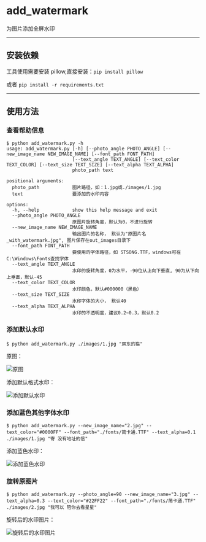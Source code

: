 # add_watermark

为图片添加全屏水印

---

## 安装依赖

工具使用需要安装 pillow,直接安装：`pip install pillow`

或者 `pip install -r requirements.txt` 

---
## 使用方法

### 查看帮助信息
```
$ python add_watermark.py -h
usage: add_watermark.py [-h] [--photo_angle PHOTO_ANGLE] [--new_image_name NEW_IMAGE_NAME] [--font_path FONT_PATH]
                        [--text_angle TEXT_ANGLE] [--text_color TEXT_COLOR] [--text_size TEXT_SIZE] [--text_alpha TEXT_ALPHA]
                        photo_path text

positional arguments:
  photo_path            图片路径，如：1.jpg或./images/1.jpg
  text                  要添加的水印内容

options:
  -h, --help            show this help message and exit
  --photo_angle PHOTO_ANGLE
                        原图片旋转角度，默认为0，不进行旋转
  --new_image_name NEW_IMAGE_NAME
                        输出图片的名称， 默认为"原图片名_with_watermark.jpg", 图片保存在out_images目录下
  --font_path FONT_PATH
                        要使用的字体路径，如 STSONG.TTF，windows可在C:\Windows\Fonts查找字体
  --text_angle TEXT_ANGLE
                        水印的旋转角度，0为水平，-90位从上向下垂直, 90为从下向上垂直，默认-45
  --text_color TEXT_COLOR
                        水印颜色，默认#000000（黑色）
  --text_size TEXT_SIZE
                        水印字体的大小， 默认40
  --text_alpha TEXT_ALPHA
                        水印的不透明度，建议0.2~0.3，默认0.2
```

### 添加默认水印

```
$ python add_watermark.py ./images/1.jpg "房东的猫"
```
原图：

![原图](./images/1.jpg)

添加默认格式水印：

![添加默认水印](./out_images/1_with_watermark.jpg)


### 添加蓝色其他字体水印
```
$ python add_watermark.py --new_image_name="2.jpg" --text_color="#0000FF" --font_path="./fonts/简卡通.TTF" --text_alpha=0.1 ./images/1.jpg "寄 没有地址的信"
```

添加蓝色水印：

![添加蓝色水印](./out_images/2.jpg)

### 旋转原图片
```
$ python add_watermark.py --photo_angle=90 --new_image_name="3.jpg" --text_alpha=0.3 --text_color="#22FF22" --font_path="./fonts/简卡通.TTF" ./images/2.jpg "我可以 陪你去看星星"
```

旋转后的水印图片：

![旋转后的水印图片](./out_images/2_with_watermark.jpg)